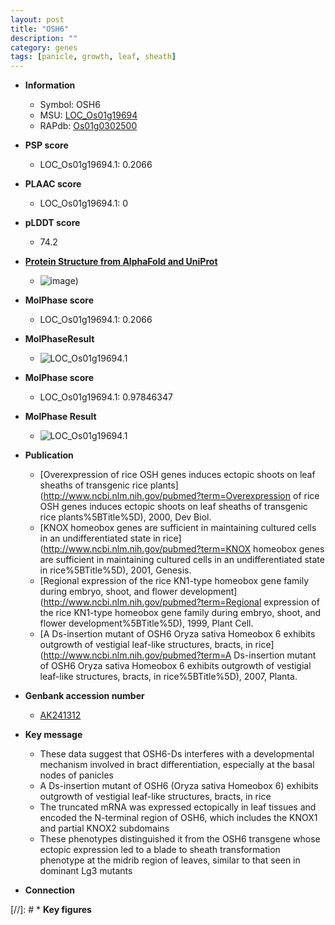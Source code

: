 ```yaml
---
layout: post
title: "OSH6"
description: ""
category: genes
tags: [panicle, growth, leaf, sheath]
---
```


* **Information**  
    + Symbol: OSH6  
    + MSU: [LOC_Os01g19694](http://rice.plantbiology.msu.edu/cgi-bin/ORF_infopage.cgi?orf=LOC_Os01g19694)  
    + RAPdb: [Os01g0302500](http://rapdb.dna.affrc.go.jp/viewer/gbrowse_details/irgsp1?name=Os01g0302500)  

* **PSP score**  
    + LOC_Os01g19694.1: 0.2066 

* **PLAAC score**  
    + LOC_Os01g19694.1: 0 

* **pLDDT score**
    + 74.2

* **[Protein Structure from AlphaFold and UniProt](https://www.uniprot.org/uniprotkb/Q9FP29/entry#structure)**
    + ![image](https://ricepsp.github.io/images/Q9/AF-Q9FP29-F1.png))

* **MolPhase score**
    + LOC_Os01g19694.1: 0.2066

* **MolPhaseResult**
    + ![LOC_Os01g19694.1](https://ricepsp.github.io/pictures/LOC_Os01g/LOC_Os01g19694.1.png)

* **MolPhase score**
    + LOC_Os01g19694.1: 0.97846347

* **MolPhase Result**
    + ![LOC_Os01g19694.1](https://304243504.github.io/Pictures/LOC_Os01g/LOC_Os01g19694.1.png)

* **Publication**  
    + [Overexpression of rice OSH genes induces ectopic shoots on leaf sheaths of transgenic rice plants](http://www.ncbi.nlm.nih.gov/pubmed?term=Overexpression of rice OSH genes induces ectopic shoots on leaf sheaths of transgenic rice plants%5BTitle%5D), 2000, Dev Biol.
    + [KNOX homeobox genes are sufficient in maintaining cultured cells in an undifferentiated state in rice](http://www.ncbi.nlm.nih.gov/pubmed?term=KNOX homeobox genes are sufficient in maintaining cultured cells in an undifferentiated state in rice%5BTitle%5D), 2001, Genesis.
    + [Regional expression of the rice KN1-type homeobox gene family during embryo, shoot, and flower development](http://www.ncbi.nlm.nih.gov/pubmed?term=Regional expression of the rice KN1-type homeobox gene family during embryo, shoot, and flower development%5BTitle%5D), 1999, Plant Cell.
    + [A Ds-insertion mutant of OSH6 Oryza sativa Homeobox 6 exhibits outgrowth of vestigial leaf-like structures, bracts, in rice](http://www.ncbi.nlm.nih.gov/pubmed?term=A Ds-insertion mutant of OSH6 Oryza sativa Homeobox 6 exhibits outgrowth of vestigial leaf-like structures, bracts, in rice%5BTitle%5D), 2007, Planta.

* **Genbank accession number**  
    + [AK241312](http://www.ncbi.nlm.nih.gov/nuccore/AK241312)

* **Key message**  
    + These data suggest that OSH6-Ds interferes with a developmental mechanism involved in bract differentiation, especially at the basal nodes of panicles
    + A Ds-insertion mutant of OSH6 (Oryza sativa Homeobox 6) exhibits outgrowth of vestigial leaf-like structures, bracts, in rice
    + The truncated mRNA was expressed ectopically in leaf tissues and encoded the N-terminal region of OSH6, which includes the KNOX1 and partial KNOX2 subdomains
    + These phenotypes distinguished it from the OSH6 transgene whose ectopic expression led to a blade to sheath transformation phenotype at the midrib region of leaves, similar to that seen in dominant Lg3 mutants

* **Connection**  

[//]: # * **Key figures**  


